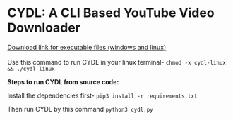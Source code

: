 # CYDL: A CLI Based YouTube Video Downloader


[Download link for executable files (windows and linux)](https://github.com/redwan-hossain/cydl/releases/)
<br><br>
Use this command to run CYDL in your linux terminal- `chmod -x cydl-linux && ./cydl-linux`

**Steps to run CYDL from source code:**


Install the dependencies first- `pip3 install -r requirements.txt`


Then run CYDL by this command `python3 cydl.py`
